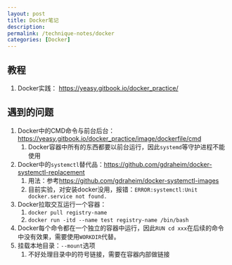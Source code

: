 ```yaml
---
layout: post
title: Docker笔记
description: 
permalink: /technique-notes/docker
categories: [Docker]
---
```


## 教程

1. Docker实践： <https://yeasy.gitbook.io/docker_practice/>

## 遇到的问题

1. Docker中的CMD命令与前台后台：<https://yeasy.gitbook.io/docker_practice/image/dockerfile/cmd>
   1. Docker容器中所有的东西都要以前台运行，因此`systemd`等守护进程不能使用
2. Docker中的`systemctl`替代品：<https://github.com/gdraheim/docker-systemctl-replacement>
   1. 用法：参考<https://github.com/gdraheim/docker-systemctl-images>
   2. 目前实验，对安装docker没用，报错：`ERROR:systemctl:Unit docker.service not found.`
3. Docker拉取交互运行一个容器：
   1. `docker pull registry-name`
   2. `docker run -itd --name test registry-name /bin/bash`
4. Docker每个命令都在一个独立的容器中运行，因此`RUN cd xxx`在后续的命令中没有效果，需要使用`WORKDIR`代替。
5. 挂载本地目录：`--mount`选项
   1. 不好处理目录中的符号链接，需要在容器内部做链接
